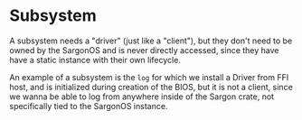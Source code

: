 # Subsystem

A subsystem needs a "driver" (just like a "client"), but they don't need to be owned by the SargonOS and is never directly accessed, since they have have a static instance with their own lifecycle.

An example of a subsystem is the `log` for which we install a Driver from FFI host, and is initialized
during creation of the BIOS, but it is not a client, since we wanna be able to log from anywhere inside of the Sargon crate, not specifically tied to the SargonOS instance.
